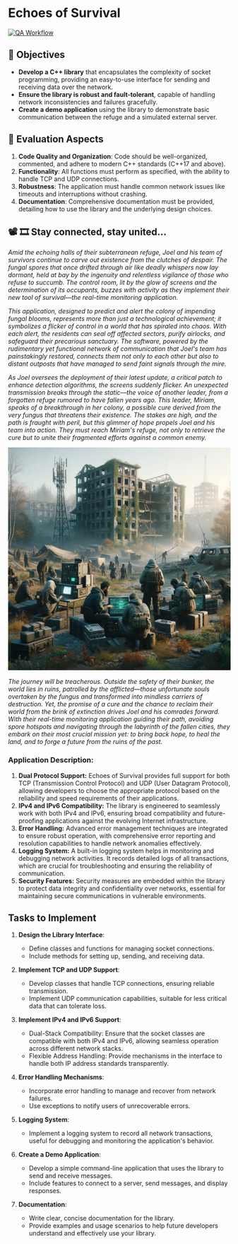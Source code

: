 # Echoes of Survival

[![QA Workflow](https://github.com/ICOMP-UNC/cppSocketLib/actions/workflows/QAWorkflow.yml/badge.svg)](https://github.com/ICOMP-UNC/cppSocketLib/actions/workflows/QAWorkflow.yml)

## 🎯 Objectives
- **Develop a C++ library** that encapsulates the complexity of socket programming, providing an easy-to-use interface for sending and receiving data over the network.
- **Ensure the library is robust and fault-tolerant**, capable of handling network inconsistencies and failures gracefully.
- **Create a demo application** using the library to demonstrate basic communication between the refuge and a simulated external server.

## 📝 Evaluation Aspects
1. **Code Quality and Organization**: Code should be well-organized, commented, and adhere to modern C++ standards (C++17 and above).
2. **Functionality**: All functions must perform as specified, with the ability to handle TCP and UDP connections.
3. **Robustness**: The application must handle common network issues like timeouts and interruptions without crashing.
4. **Documentation**: Comprehensive documentation must be provided, detailing how to use the library and the underlying design choices.


## 📽 🎞 Stay connected, stay united...

*Amid the echoing halls of their subterranean refuge, Joel and his team of survivors continue to carve out existence from the clutches of despair. The fungal spores that once drifted through air like deadly whispers now lay dormant, held at bay by the ingenuity and relentless vigilance of those who refuse to succumb. The control room, lit by the glow of screens and the determination of its occupants, buzzes with activity as they implement their new tool of survival—the real-time monitoring application.*

*This application, designed to predict and alert the colony of impending fungal blooms, represents more than just a technological achievement; it symbolizes a flicker of control in a world that has spiraled into chaos. With each alert, the residents can seal off affected sectors, purify airlocks, and safeguard their precarious sanctuary. The software, powered by the rudimentary yet functional network of communication that Joel's team has painstakingly restored, connects them not only to each other but also to distant outposts that have managed to send faint signals through the mire.*

*As Joel oversees the deployment of their latest update, a critical patch to enhance detection algorithms, the screens suddenly flicker. An unexpected transmission breaks through the static—the voice of another leader, from a forgotten refuge rumored to have fallen years ago. This leader, Miriam, speaks of a breakthrough in her colony, a possible cure derived from the very fungus that threatens their existence. The stakes are high, and the path is fraught with peril, but this glimmer of hope propels Joel and his team into action. They must reach Miriam's refuge, not only to retrieve the cure but to unite their fragmented efforts against a common enemy.*

<p align="center">
  <img src="img/sockets.png"/>
</p>

*The journey will be treacherous. Outside the safety of their bunker, the world lies in ruins, patrolled by the afflicted—those unfortunate souls overtaken by the fungus and transformed into mindless carriers of destruction. Yet, the promise of a cure and the chance to reclaim their world from the brink of extinction drives Joel and his comrades forward. With their real-time monitoring application guiding their path, avoiding spore hotspots and navigating through the labyrinth of the fallen cities, they embark on their most crucial mission yet: to bring back hope, to heal the land, and to forge a future from the ruins of the past.*

### Application Description:
1. **Dual Protocol Support:** Echoes of Survival provides full support for both TCP (Transmission Control Protocol) and UDP (User Datagram Protocol), allowing developers to choose the appropriate protocol based on the reliability and speed requirements of their applications.
2. **IPv4 and IPv6 Compatibility:** The library is engineered to seamlessly work with both IPv4 and IPv6, ensuring broad compatibility and future-proofing applications against the evolving Internet infrastructure.
3. **Error Handling:** Advanced error management techniques are integrated to ensure robust operation, with comprehensive error reporting and resolution capabilities to handle network anomalies effectively.
4. **Logging System:** A built-in logging system helps in monitoring and debugging network activities. It records detailed logs of all transactions, which are crucial for troubleshooting and ensuring the reliability of communication.
5. **Security Features:** Security measures are embedded within the library to protect data integrity and confidentiality over networks, essential for maintaining secure communications in vulnerable environments.


## Tasks to Implement
1. **Design the Library Interface**:
   - Define classes and functions for managing socket connections.
   - Include methods for setting up, sending, and receiving data.

2. **Implement TCP and UDP Support**:
   - Develop classes that handle TCP connections, ensuring reliable transmission.
   - Implement UDP communication capabilities, suitable for less critical data that can tolerate loss.

3. **Implement IPv4 and IPv6 Support**:
   - Dual-Stack Compatibility: Ensure that the socket classes are compatible with both IPv4 and IPv6, allowing seamless operation across different network stacks.
   - Flexible Address Handling: Provide mechanisms in the interface to handle both IP address standards transparently.

4. **Error Handling Mechanisms**:
   - Incorporate error handling to manage and recover from network failures.
   - Use exceptions to notify users of unrecoverable errors.

5. **Logging System**:
   - Implement a logging system to record all network transactions, useful for debugging and monitoring the application's behavior.

6. **Create a Demo Application**:
   - Develop a simple command-line application that uses the library to send and receive messages.
   - Include features to connect to a server, send messages, and display responses.

7. **Documentation**:
   - Write clear, concise documentation for the library.
   - Provide examples and usage scenarios to help future developers understand and effectively use your library.
